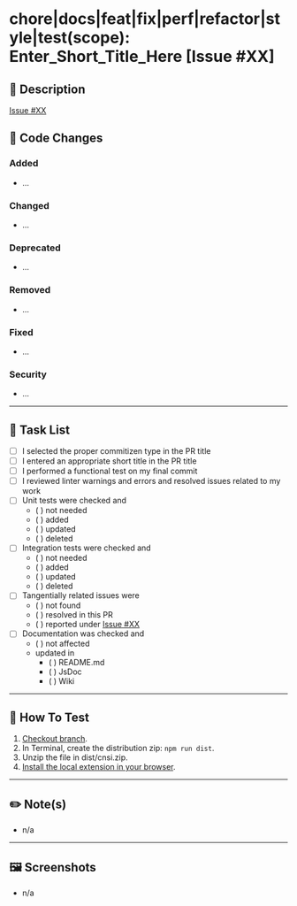 <!--
GitHub Pull Request Template
https://docs.github.com/en/communities/using-templates-to-encourage-useful-issues-and-pull-requests/creating-a-pull-request-template-for-your-repository
-->

# chore|docs|feat|fix|perf|refactor|style|test(scope): Enter_Short_Title_Here [Issue #XX]

## 📖 Description

<!--[Add brief description and link to GitHub issue] -->

[Issue #XX](https://github.com/LittleCornerDev/chrome-ColorNameSeasonIdentifier/issues/XX)

## 👀 Code Changes

<!--[Further Description of code changes included in this PR.  Feel free to delete any sections that are not needed.]-->

### Added

- ...

### Changed

- ...

### Deprecated

- ...

### Removed

- ...

### Fixed

- ...

### Security

- ...

---

## 📖 Task List

<!--[Select the appropriate choice by marking it as `[x]` or `(x)`. ] -->

- [ ] I selected the proper commitizen type in the PR title
- [ ] I entered an appropriate short title in the PR title
- [ ] I performed a functional test on my final commit
- [ ] I reviewed linter warnings and errors and resolved issues related to my work
- [ ] Unit tests were checked and
  - ( ) not needed
  - ( ) added
  - ( ) updated
  - ( ) deleted
- [ ] Integration tests were checked and
  - ( ) not needed
  - ( ) added
  - ( ) updated
  - ( ) deleted
- [ ] Tangentially related issues were
  - ( ) not found
  - ( ) resolved in this PR
  - ( ) reported under [Issue #XX](https://github.com/LittleCornerDev/chrome-ColorNameSeasonIdentifier/issues/XX)
- [ ] Documentation was checked and
  - ( ) not affected
  - updated in
    - ( ) README.md
    - ( ) JsDoc
    - ( ) Wiki

---

## 🔬 How To Test

<!--[Write down the steps necessary to review these changes. Please don't make the reviewer guess how/where to find it.]-->

1.  [Checkout branch](https://www.atlassian.com/git/tutorials/using-branches/git-checkout).
2.  In Terminal, create the distribution zip: `npm run dist`.
3.  Unzip the file in dist/cnsi.zip.
4.  [Install the local extension in your browser](https://superuser.com/questions/247651/how-does-one-install-an-extension-for-chrome-browser-from-the-local-file-system).

---

## ✏️ Note(s)

<!--[Important things of note, things to look out for]-->

- n/a

---

## 🖼 Screenshots

<!--[Screenshots as applicable]-->

- n/a
